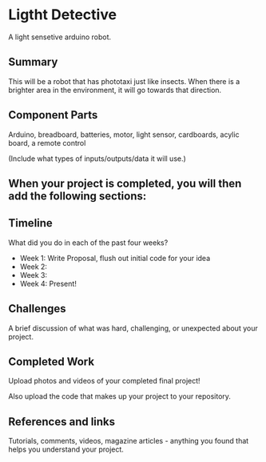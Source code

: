 # Ligtht Detective

A light sensetive arduino robot.

## Summary

This will be a robot that has phototaxi just like insects. When there is a brighter area in the environment, it will go towards that direction.

## Component Parts

Arduino, breadboard, batteries, motor, light sensor, cardboards, acylic board, a remote control

(Include what types of inputs/outputs/data it will use.)

## When your project is completed, you will then add the following sections:

## Timeline

What did you do in each of the past four weeks?

- Week 1: Write Proposal, flush out initial code for your idea
- Week 2:
- Week 3:
- Week 4: Present!
 
## Challenges

A brief discussion of what was hard, challenging, or unexpected about your project.

## Completed Work

Upload photos and videos of your completed final project!

Also upload the code that makes up your project to your repository.

## References and links

Tutorials, comments, videos, magazine articles - anything you found that helps you understand your project.
